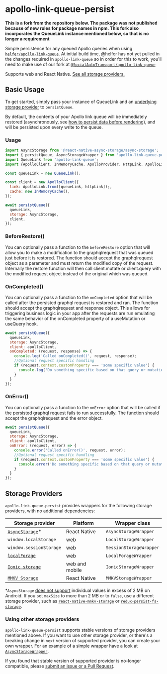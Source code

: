 # apollo-link-queue-persist

__This is a fork from the repository below. The package was not published because of new rules for package names in npm. This fork also incorporates the QueueLink instance mentioned below, so that is no longer a requirement__

Simple persistence for any queued Apollo queries when using [`helfer/apollo-link-queue`][0]. At initial build time, @helfer has not yet pulled in the changes required in `apollo-link-queue` so in order for this to work, you'll need to make use of our fork at [`@SocialAutoTransport/apollo-link-queue`][1]

Supports web and React Native. [See all storage providers.](#storage-providers)

[0]: https://github.com/helfer/apollo-link-queue
[1]: https://github.com/SocialAutoTransport/apollo-link-queue

## Basic Usage

To get started, simply pass your instance of QueueLink and an
[underlying storage provider](#storage-providers) to `persistQueue`.

By default, the contents of your Apollo link queue will be immediately restored
(asynchronously, see [how to persist data before rendering](#how-do-i-wait-for-the-cache-to-be-restored-before-rendering-my-app)), and will be persisted upon every write to the queue.

### Usage

```js
import AsyncStorage from '@react-native-async-storage/async-storage';
import { persistQueue, AsyncStorageWrapper } from 'apollo-link-queue-persist';
import QueueLink from 'apollo-link-queue';
import {ApolloClient, InMemoryCache, ApolloProvider, HttpLink, ApolloLink} from '@apollo/client';

const queueLink = new QueueLink();

const client = new ApolloClient({
  link: ApolloLink.from([queueLink, httpLink]);,
  cache: new InMemoryCache(),
});

await persistQueue({
  queueLink,
  storage: AsyncStorage,
  client,
});
```

### BeforeRestore()
You can optionally pass a function to the `beforeRestore` option that will allow you to make a modification to the graphqlrequest that was queued just before it is restored. The function should accept the graphqlrequest object as a parameter and must return the modified copy of the request. Internally the restore function will then call client.mutate or client.query with the modified request object instead of the original which was queued.

### OnCompleted()
You can optionally pass a function to the `onCompleted` option that will be called after the persisted graphql request is restored and ran. The function should accept the graphqlrequest and response object. This allows for triggering business logic in your app after the requests are run emulating the same behavior of the onCompleted property of a useMutation or useQuery hook.

```js
await persistQueue({
  queueLink,
  storage: AsyncStorage,
  client: apolloClient,
  onCompleted: (request, response) => {
    console.log('Called onCompleted()', request, response);
    //Optional request specific handling
    if (request.context.customProperty === 'some specific value') {
      console.log('Do something specific based on that query or mutation running successfully');
    }
  }
});
```

### OnError()
You can optionally pass a function to the `onError` option that will be called if the persisted graphql request fails to run successfully. The function should accept the graphqlrequest and the error object.

```js
await persistQueue({
  queueLink,
  storage: AsyncStorage,
  client: apolloClient,
  onError: (request, error) => {
    console.error('Called onError()', request, error);
    //Optional request specific handling
    if (request.context.customProperty === 'some specific value') {
      console.error('Do something specific based on that query or mutation failing');
    }
  }
});
```

## Storage Providers

`apollo-link-queue-persist` provides wrappers for the following storage providers, with no additional dependencies:

| Storage provider | Platform	| Wrapper class	|
|---	|---	|---	|
| [`AsyncStorage`](https://github.com/react-native-async-storage/async-storage)*	| React Native	| `AsyncStorageWrapper`	|
| `window.localStorage`	| web	| `LocalStorageWrapper`	|
| `window.sessionStorage`	| web	| `SessionStorageWrapper`	|
| [`localForage`](https://github.com/localForage/localForage)	| web	| `LocalForageWrapper`	|
| [`Ionic storage`](https://ionicframework.com/docs/building/storage)	| web and mobile	| `IonicStorageWrapper`	|
| [`MMKV Storage`](https://github.com/ammarahm-ed/react-native-mmkv-storage)	| React Native	| `MMKVStorageWrapper`	|

*`AsyncStorage`
[does not support](https://github.com/facebook/react-native/issues/12529#issuecomment-345326643)
individual values in excess of 2 MB on Android. If you set `maxSize` to more than 2 MB or to `false`, 
use a different storage provider, such as
[`react-native-mmkv-storage`](https://github.com/ammarahm-ed/react-native-mmkv-storage) or 
[`redux-persist-fs-storage`](https://github.com/leethree/redux-persist-fs-storage).

### Using other storage providers

`apollo-link-queue-persist` supports stable versions of storage providers mentioned above. 
If you want to use other storage provider, or there's a breaking change in `next` version of supported provider,
you can create your own wrapper. For an example of a simple wrapper have a look at [`AsyncStorageWrapper`](./src/storageWrappers/AsyncStorageWrapper.ts). 

If you found that stable version of supported provider is no-longer compatible, please [submit an issue or a Pull Request](https://github.com/apollographql/apollo-cache-persist/blob/master/CONTRIBUTING.md#issues).